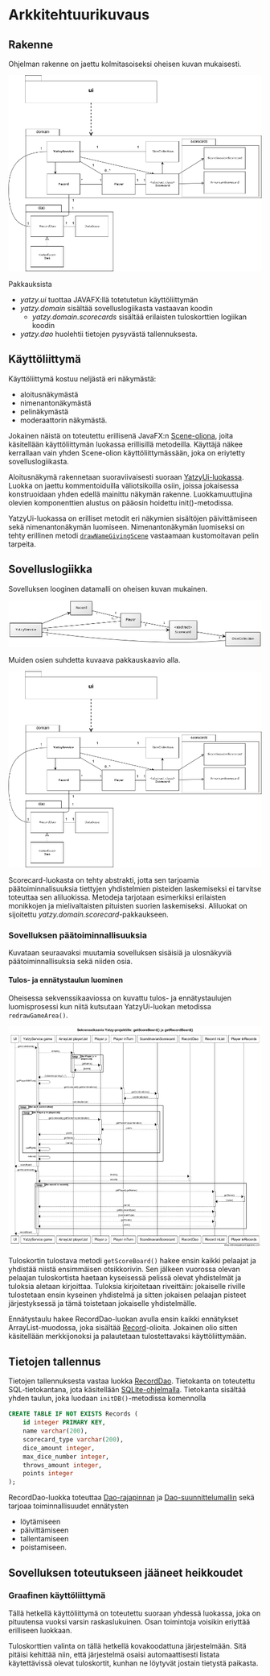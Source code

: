 # Arkkitehtuurikuvaus


## Rakenne

Ohjelman rakenne on jaettu kolmitasoiseksi oheisen kuvan mukaisesti.

![pakkauskaavio](https://github.com/Riku-Laine/ot-harjoitustyo/blob/master/Yatzy/dokumentointi/kuvat/pakkausrakenne.png)

Pakkauksista

- *yatzy.ui* tuottaa JAVAFX:llä totetutetun käyttöliittymän
- *yatzy.domain* sisältää sovelluslogiikasta vastaavan koodin
    - *yatzy.domain.scorecards* sisältää erilaisten tuloskorttien logiikan koodin
- *yatzy.dao* huolehtii tietojen pysyvästä tallennuksesta.

## Käyttöliittymä

Käyttöliittymä kostuu neljästä eri näkymästä:

* aloitusnäkymästä
* nimenantonäkymästä
* pelinäkymästä
* moderaattorin näkymästä.

Jokainen näistä on toteutettu erillisenä JavaFX:n [Scene-oliona](https://docs.oracle.com/javase/8/javafx/api/javafx/scene/Scene.html), joita käsitellään käyttöliittymän luokassa erillisillä metodeilla. Käyttäjä näkee kerrallaan vain yhden Scene-olion käyttöliittymässään, joka on eriytetty sovelluslogiikasta.

Aloitusnäkymä rakennetaan suoraviivaisesti suoraan [YatzyUi-luokassa](https://github.com/Riku-Laine/ot-harjoitustyo/blob/d44689853ba39f33dc907a60be90b26c00592419/Yatzy/src/main/java/yatzy/ui/YatzyUi.java#L100). Luokka on jaettu kommentoiduilla väliotsikoilla osiin, joissa jokaisessa konstruoidaan yhden edellä mainittu näkymän rakenne. Luokkamuuttujina olevien komponenttien alustus on pääosin hoidettu init()-metodissa.

YatzyUi-luokassa on erilliset metodit eri näkymien sisältöjen päivittämiseen sekä nimenantonäkymän luomiseen. Nimenantonäkymän luomiseksi on tehty erillinen metodi [```drawNameGivingScene```](https://github.com/Riku-Laine/ot-harjoitustyo/blob/d44689853ba39f33dc907a60be90b26c00592419/Yatzy/src/main/java/yatzy/ui/YatzyUi.java#L509) vastaamaan kustomoitavan pelin tarpeita.

## Sovelluslogiikka

Sovelluksen looginen datamalli on oheisen kuvan mukainen.

![Sovelluslogiikka](https://github.com/Riku-Laine/ot-harjoitustyo/blob/master/Yatzy/dokumentointi/kuvat/luokkakaavio_v2.png)

Muiden osien suhdetta kuvaava pakkauskaavio alla.

![pakkauskaavio](https://github.com/Riku-Laine/ot-harjoitustyo/blob/master/Yatzy/dokumentointi/kuvat/pakkausrakenne.png)

Scorecard-luokasta on tehty abstrakti, jotta sen tarjoamia päätoiminnalisuuksia tiettyjen yhdistelmien pisteiden laskemiseksi ei tarvitse toteuttaa sen aliluokissa. Metodeja tarjotaan esimerkiksi erilaisten monikkojen ja mielivaltaisten pituisten suorien laskemiseksi. Aliluokat on sijoitettu _yatzy.domain.scorecard_-pakkaukseen.

### Sovelluksen päätoiminnallisuuksia

Kuvataan seuraavaksi muutamia sovelluksen sisäisiä ja ulosnäkyviä päätoiminnallisuksia sekä niiden osia.

#### Tulos- ja ennätystaulun luominen

Oheisessa sekvenssikaaviossa on kuvattu tulos- ja ennätystaulujen luomisprosessi kun niitä kutsutaan YatzyUi-luokan metodissa ```redrawGameArea()```.

![Sekvenssikaavio tulos- ja ennätystaulujen luomiseksi](https://github.com/Riku-Laine/ot-harjoitustyo/blob/master/Yatzy/dokumentointi/kuvat/sekvenssikaavio_getScoreBoard_ja_getRecordBoard_04DEC2018.png)

Tuloskortin tulostava metodi ``getScoreBoard()`` hakee ensin kaikki pelaajat ja yhdistää niistä ensimmäisen otsikkorivin. Sen jälkeen vuorossa olevan pelaajan tuloskortista haetaan kyseisessä pelissä olevat yhdistelmät ja tuloksia aletaan kirjoittaa. Tuloksia kirjoitetaan riveittäin: jokaiselle riville tulostetaan ensin kyseinen yhdistelmä ja sitten jokaisen pelaajan pisteet järjestyksessä ja tämä toistetaan jokaiselle yhdistelmälle.

Ennätystaulu hakee RecordDao-luokan avulla ensin kaikki ennätykset ArrayList-muodossa, joka sisältää [Record](https://github.com/Riku-Laine/ot-harjoitustyo/blob/master/Yatzy/src/main/java/yatzy/domain/Record.java)-olioita. Jokainen olio sitten käsitellään merkkijonoksi ja palautetaan tulostettavaksi käyttöliittymään.

## Tietojen tallennus

Tietojen tallennuksesta vastaa luokka [RecordDao](https://github.com/Riku-Laine/ot-harjoitustyo/blob/master/Yatzy/src/main/java/yatzy/dao/RecordDao.java). Tietokanta on toteutettu SQL-tietokantana, jota käsitellään [SQLite-ohjelmalla](https://sqlite.org/index.html). Tietokanta sisältää yhden taulun, joka luodaan ``initDB()``-metodissa komennolla 

```SQL
CREATE TABLE IF NOT EXISTS Records (
	id integer PRIMARY KEY,  
	name varchar(200),  
	scorecard_type varchar(200),  
	dice_amount integer,  
	max_dice_number integer,  
	throws_amount integer,  
	points integer  
);
```

RecordDao-luokka toteuttaa [Dao-rajapinnan](https://github.com/Riku-Laine/ot-harjoitustyo/blob/master/Yatzy/src/main/java/yatzy/dao/Dao.java) ja [Dao-suunnittelumallin](https://en.wikipedia.org/wiki/Data_access_object) sekä tarjoaa toiminnallisuudet ennätysten
* löytämiseen
* päivittämiseen
* tallentamiseen
* poistamiseen.

## Sovelluksen toteutukseen jääneet heikkoudet

### Graafinen käyttöliittymä

Tällä hetkellä käyttöliittymä on toteutettu suoraan yhdessä luokassa, joka on pituutensa vuoksi varsin raskaslukuinen. Osan toimintoja voisikin eriyttää erilliseen luokkaan.

Tuloskorttien valinta on tällä hetkellä kovakoodattuna järjestelmään. Sitä pitäisi kehittää niin, että järjestelmä osaisi automaattisesti listata käytettävissä olevat tuloskortit, kunhan ne löytyvät jostain tietystä paikasta.
